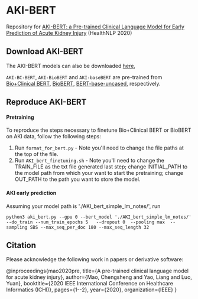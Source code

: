 # AKI-BERT
Repository for [AKI-BERT: a Pre-trained Clinical Language Model for Early Prediction of Acute Kidney Injury](url: ) (HealthNLP 2020)



## Download AKI-BERT

The AKI-BERT models can also be downloaded [here](https://northwestern.box.com/s/n2ztlf161lmx81t756xlfmdxz71fpbd8),

`AKI-BC-BERT`, `AKI-BioBERT` and `AKI-baseBERT` are pre-trained from [Bio+Clinical BERT](https://www.aclweb.org/anthology/W19-1909.pdf), [BioBERT](https://arxiv.org/abs/1901.08746), [BERT-base-uncased](https://arxiv.org/pdf/1810.04805.pdf), respectively.


## Reproduce AKI-BERT
#### Pretraining
To reproduce the steps necessary to finetune Bio+Clinical BERT or BioBERT on AKI data, follow the following steps:
1. Run `format_for_bert.py` - Note you'll need to change the file paths at the top of the file.
3. Run `AKI_bert_finetuning.sh`  - Note you'll need to change the TRAIN_FILE as the txt file generated last step; change INITIAL_PATH to the model path from which your want to start the pretraining; change OUT_PATH to the path you want to store the model.


#### AKI early prediction
Assuming your model path is  './AKI_bert_simple_lm_notes/', run 

```
python3 aki_bert.py --gpu 0 --bert_model './AKI_bert_simple_lm_notes/' --do_train --num_train_epochs 5   --dropout 0  --pooling max  --sampling SBS --max_seq_per_doc 180 --max_seq_length 32 
```


## Citation
Please acknowledge the following work in papers or derivative software:

@inproceedings{mao2020pre,
  title={A pre-trained clinical language model for acute kidney injury},
  author={Mao, Chengsheng and Yao, Liang and Luo, Yuan},
  booktitle={2020 IEEE International Conference on Healthcare Informatics (ICHI)},
  pages={1--2},
  year={2020},
  organization={IEEE}
}

